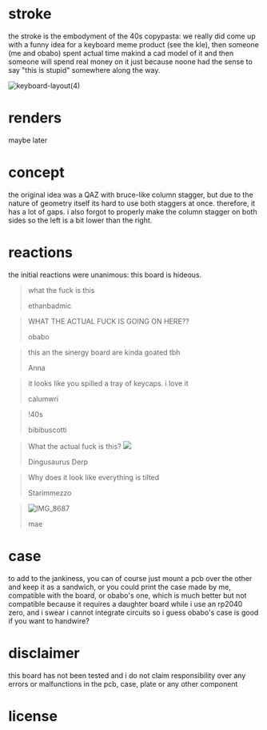 # stroke
the stroke is the embodyment of the 40s copypasta: we really did come up with a funny idea for a keyboard meme product (see the kle), then someone (me and obabo) spent actual time makind a cad model of it and then someone will spend real money on it just because noone had the sense to say "this is stupid" somewhere along the way.

![keyboard-layout(4)](https://github.com/tobiKaboom/stroke/assets/157970333/55f024e7-1916-4273-bdc9-bcefab88b34a)
# renders
maybe later
# concept
the original idea was a QAZ with bruce-like column stagger, but due to the nature of geometry itself its hard to use both staggers at once. therefore, it has a lot of gaps.
i also forgot to properly make the column stagger on both sides so the left is a bit lower than the right.
# reactions
the initial reactions were unanimous: this board is hideous.

> what the fuck is this
> 
> ethanbadmic

> WHAT THE ACTUAL FUCK IS GOING ON HERE??
>
> obabo

> this an the sinergy board are kinda goated tbh
>
> Anna

> it looks like you spilled a tray of keycaps. i love it
>
> calumwri

> !40s
>
> bibibuscotti

> What the actual fuck is this?
> ![](https://cdn.discordapp.com/attachments/527180441950617615/1255620396154093751/FsjbfYtaYAAfr-E.JPEG?ex=667e73de&is=667d225e&hm=f5a523f9b768b0a8f7fbe9847dba96479776ee7e2dfa1c37b344bb8e9b9fd95e&)
>
> Dingusaurus Derp

> Why does it look like everything is tilted
>
> Starimmezzo


> ![IMG_8687](https://github.com/tobiKaboom/stroke/assets/157970333/89d939f1-97bd-4168-99ad-64d653809d8a)
> 
> mae

# case
to add to the jankiness, you can of course just mount a pcb over the other and keep it as a sandwich, or you could print the case made by me, compatible with the board, or obabo's one, which is much better but not compatible because it requires a daughter board while i use an rp2040 zero, and i swear i cannot integrate circuits so i guess obabo's case is good if you want to handwire?

# disclaimer
this board has not been tested and i do not claim responsibility over any errors or malfunctions in the pcb, case, plate or any other component 

# license

